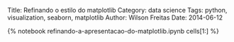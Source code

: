 Title: Refinando o estilo do matplotlib
Category: data science
Tags: python, visualization, seaborn, matplotlib
Author: Wilson Freitas
Date: 2014-06-12

{% notebook refinando-a-apresentacao-do-matplotlib.ipynb cells[1:] %}
